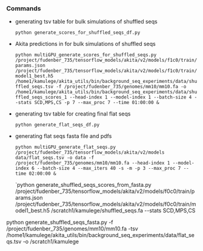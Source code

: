 ### Commands

   - generating tsv table for bulk simulations of shuffled seqs
        
        `python generate_scores_for_shuffled_seqs_df.py` 
        

   - Akita predictions in for bulk simulations of shuffled seqs

        `python multiGPU_generate_scores_for_shuffled_seqs.py /project/fudenber_735/tensorflow_models/akita/v2/models/f1c0/train/params.json /project/fudenber_735/tensorflow_models/akita/v2/models/f1c0/train/model1_best.h5 /home1/kamulege/akita_utils/bin/background_seq_experiments/data/shuffled_seqs.tsv -f /project/fudenber_735/genomes/mm10/mm10.fa -o /home1/kamulege/akita_utils/bin/background_seq_experiments/data/shuffled_seqs_scores_1 --head-index 1 --model-index 1 --batch-size 4 --stats SCD,MPS,CS -p 7 --max_proc 7 --time 01:00:00 &`
        
        
   - generating tsv table for creating final flat seqs
   
      `python generate_flat_seqs_df.py`
     

   - generating flat seqs fasta file and pdfs

        `python multiGPU_generate_flat_seqs.py /project/fudenber_735/tensorflow_models/akita/v2/models data/flat_seqs.tsv -o data -f /project/fudenber_735/genomes/mm10/mm10.fa --head-index 1 --model-index 6 --batch-size 4 --max_iters 40 -s -m -p 3 --max_proc 7 --time 02:00:00 &`
        
        
        
        
        `python generate_shuffled_seqs_scores_from_fasta.py /project/fudenber_735/tensorflow_models/akita/v2/models/f0c0/train/params.json /project/fudenber_735/tensorflow_models/akita/v2/models/f0c0/train/model1_best.h5 /scratch1/kamulege/shuffled_seqs.fa --stats SCD,MPS,CS


python generate_shuffled_seqs_fasta.py -f /project/fudenber_735/genomes/mm10/mm10.fa -tsv /home1/kamulege/akita_utils/bin/background_seq_experiments/data/flat_seqs.tsv -o /scratch1/kamulege